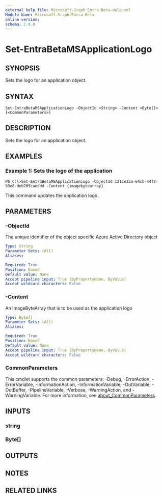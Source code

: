 ```yaml
---
external help file: Microsoft.Graph.Entra.Beta-Help.xml
Module Name: Microsoft.Graph.Entra.Beta
online version:
schema: 2.0.0
---
```


# Set-EntraBetaMSApplicationLogo

## SYNOPSIS
Sets the logo for an application object.

## SYNTAX

```
Set-EntraBetaMSApplicationLogo -ObjectId <String> -Content <Byte[]> [<CommonParameters>]
```

## DESCRIPTION
Sets the logo for an application object.

## EXAMPLES

### Example 1: Sets the logo of the application
```
PS C:\>Set-EntraBetaMSApplicationLogo -ObjectId 121ce3aa-64cb-44f2-99e8-deb705caeddd -Content {imagebytearray}
```

This command updates the application logo.

## PARAMETERS

### -ObjectId
The unique identifier of the object specific Azure Active Directory object

```yaml
Type: String
Parameter Sets: (All)
Aliases:

Required: True
Position: Named
Default value: None
Accept pipeline input: True (ByPropertyName, ByValue)
Accept wildcard characters: False
```

### -Content
An ImageByteArray that is to be used as the application logo

```yaml
Type: Byte[]
Parameter Sets: (All)
Aliases:

Required: True
Position: Named
Default value: None
Accept pipeline input: True (ByPropertyName, ByValue)
Accept wildcard characters: False
```

### CommonParameters
This cmdlet supports the common parameters: -Debug, -ErrorAction, -ErrorVariable, -InformationAction, -InformationVariable, -OutVariable, -OutBuffer, -PipelineVariable, -Verbose, -WarningAction, and -WarningVariable. For more information, see [about_CommonParameters](http://go.microsoft.com/fwlink/?LinkID=113216).

## INPUTS

### string
### Byte[]
## OUTPUTS

## NOTES

## RELATED LINKS
